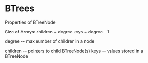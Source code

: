 # BTrees

Properties of BTreeNode

Size of Arrays:
  children = degree
  keys = degree - 1

degree -- max number of children in a node

children -- pointers to child BTreeNode(s)
keys -- values stored in a BTreeNode
